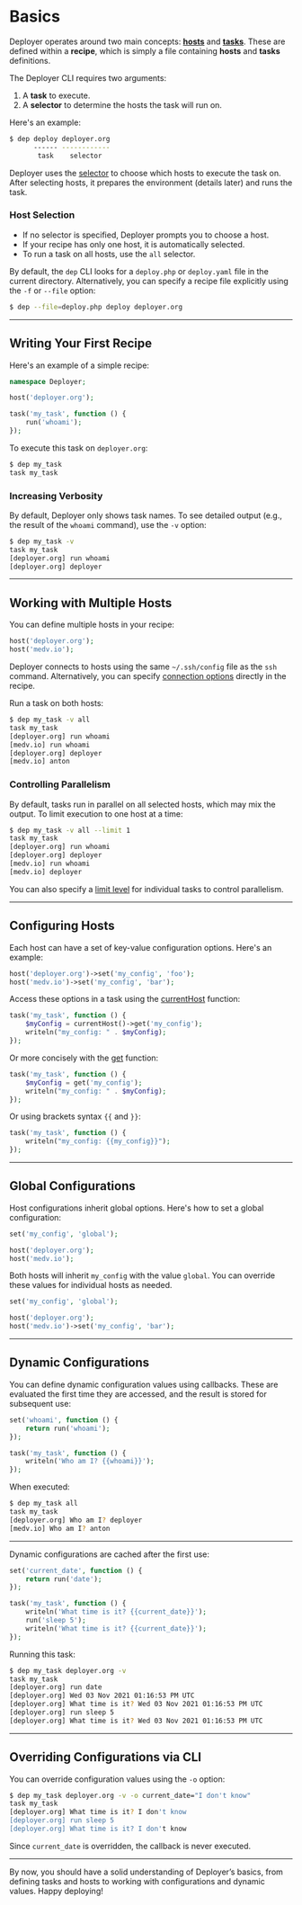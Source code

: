 # Basics

Deployer operates around two main concepts: [**hosts**](hosts.md) and [**tasks**](tasks.md). These are defined within a
**recipe**, which is simply a file containing **hosts** and **tasks** definitions.

The Deployer CLI requires two arguments:

1. A **task** to execute.
2. A **selector** to determine the hosts the task will run on.

Here's an example:

```sh
$ dep deploy deployer.org
      ------ ------------
       task    selector
```

Deployer uses the [selector](selector.md) to choose which hosts to execute the task on. After selecting hosts, it
prepares the environment (details later) and runs the task.

### Host Selection

- If no selector is specified, Deployer prompts you to choose a host.
- If your recipe has only one host, it is automatically selected.
- To run a task on all hosts, use the `all` selector.

By default, the `dep` CLI looks for a `deploy.php` or `deploy.yaml` file in the current directory. Alternatively, you
can specify a recipe file explicitly using the `-f` or `--file` option:

```sh
$ dep --file=deploy.php deploy deployer.org
```

---

## Writing Your First Recipe

Here's an example of a simple recipe:

```php
namespace Deployer;

host('deployer.org');

task('my_task', function () {
    run('whoami');
});
```

To execute this task on `deployer.org`:

```sh
$ dep my_task
task my_task
```

### Increasing Verbosity

By default, Deployer only shows task names. To see detailed output (e.g., the result of the `whoami` command), use the
`-v` option:

```sh
$ dep my_task -v
task my_task
[deployer.org] run whoami
[deployer.org] deployer
```

---

## Working with Multiple Hosts

You can define multiple hosts in your recipe:

```php
host('deployer.org');
host('medv.io');
```

Deployer connects to hosts using the same `~/.ssh/config` file as the `ssh` command. Alternatively, you can
specify [connection options](hosts.md) directly in the recipe.

Run a task on both hosts:

```sh
$ dep my_task -v all
task my_task
[deployer.org] run whoami
[medv.io] run whoami
[deployer.org] deployer
[medv.io] anton
```

### Controlling Parallelism

By default, tasks run in parallel on all selected hosts, which may mix the output. To limit execution to one host at a
time:

```sh
$ dep my_task -v all --limit 1
task my_task
[deployer.org] run whoami
[deployer.org] deployer
[medv.io] run whoami
[medv.io] deployer
```

You can also specify a [limit level](tasks.md#limit) for individual tasks to control parallelism.

---

## Configuring Hosts

Each host can have a set of key-value configuration options. Here's an example:

```php
host('deployer.org')->set('my_config', 'foo');
host('medv.io')->set('my_config', 'bar');
```

Access these options in a task using the [currentHost](api.md#currenthost) function:

```php
task('my_task', function () {
    $myConfig = currentHost()->get('my_config');
    writeln("my_config: " . $myConfig);
});
```

Or more concisely with the [get](api.md#get) function:

```php
task('my_task', function () {
    $myConfig = get('my_config');
    writeln("my_config: " . $myConfig);
});
```

Or using brackets syntax `{{` and `}}`:

```php
task('my_task', function () {
    writeln("my_config: {{my_config}}");
});
```

---

## Global Configurations

Host configurations inherit global options. Here's how to set a global configuration:

```php
set('my_config', 'global');

host('deployer.org');
host('medv.io');
```

Both hosts will inherit `my_config` with the value `global`. You can override these values for individual hosts as
needed.


```php
set('my_config', 'global');

host('deployer.org');
host('medv.io')->set('my_config', 'bar');
```

---

## Dynamic Configurations

You can define dynamic configuration values using callbacks. These are evaluated the first time they are accessed, and
the result is stored for subsequent use:

```php
set('whoami', function () {
    return run('whoami');
});

task('my_task', function () {
    writeln('Who am I? {{whoami}}');
});
```

When executed:

```sh
$ dep my_task all
task my_task
[deployer.org] Who am I? deployer
[medv.io] Who am I? anton
```

---

Dynamic configurations are cached after the first use:

```php
set('current_date', function () {
    return run('date');
});

task('my_task', function () {
    writeln('What time is it? {{current_date}}');
    run('sleep 5');
    writeln('What time is it? {{current_date}}');
});
```

Running this task:

```sh
$ dep my_task deployer.org -v
task my_task
[deployer.org] run date
[deployer.org] Wed 03 Nov 2021 01:16:53 PM UTC
[deployer.org] What time is it? Wed 03 Nov 2021 01:16:53 PM UTC
[deployer.org] run sleep 5
[deployer.org] What time is it? Wed 03 Nov 2021 01:16:53 PM UTC
```

---

## Overriding Configurations via CLI

You can override configuration values using the `-o` option:

```sh
$ dep my_task deployer.org -v -o current_date="I don't know"
task my_task
[deployer.org] What time is it? I don't know
[deployer.org] run sleep 5
[deployer.org] What time is it? I don't know
```

Since `current_date` is overridden, the callback is never executed.

---

By now, you should have a solid understanding of Deployer’s basics, from defining tasks and hosts to working with
configurations and dynamic values. Happy deploying!

